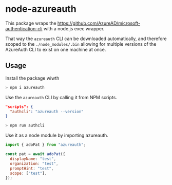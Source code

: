 # node-azureauth

This package wraps the https://github.com/AzureAD/microsoft-authentication-cli with a node.js exec wrapper.

That way the `azureauth` CLI can be downloaded automatically, and therefore scoped to the `./node_modules/.bin` allowing for multiple versions of the AzureAuth CLI
to exist on one machine at once.

## Usage

Install the package wiwth

```bash
> npm i azureauth
```

Use the `azureauth` CLI by calling it from NPM scripts.

```json
"scripts": {
  "authcli": "azureauth --version"
}
```

```bash
> npm run authcli
```

Use it as a node module by importing azureauth.

```js
import { adoPat } from "azureauth";

const pat = await adoPat({
  displayName: "test",
  organization: "test",
  promptHint: "test",
  scope: ["test"],
});
```
